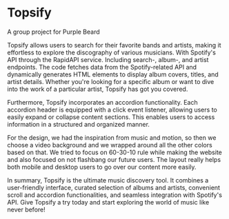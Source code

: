 # Topsify
A  group project for Purple Beard

Topsify allows users to search for their favorite bands and artists, making it effortless to explore the discography of various musicians.
With Spotify's API through the RapidAPI service. Including search-, album-, and artist endpoints.
The code fetches data from the Spotify-related API and dynamically generates HTML elements to display album covers, titles, and artist details.
Whether you're looking for a specific album or want to dive into the work of a particular artist, Topsify has got you covered.

Furthermore, Topsify incorporates an accordion functionality. Each accordion header is equipped with a click event listener, allowing users to easily expand or collapse content sections. This enables users to access information in a structured and organized manner.

For the design, we had the inspiration from music and motion, so then we choose a video background and we wrapped around all the other colors based on that. We tried to focus on 60-30-10 rule while making the website and also focused on not flashbang our future users. The layout really helps both mobile and desktop users to go over our content more easily.

In summary, Topsify is the ultimate music discovery tool. It combines a user-friendly interface, curated selection of albums and artists, convenient scroll and accordion functionalities, and seamless integration with Spotify's API. Give Topsify a try today and start exploring the world of music like never before!
